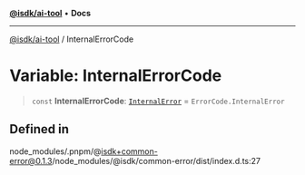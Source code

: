 [**@isdk/ai-tool**](../README.md) • **Docs**

***

[@isdk/ai-tool](../globals.md) / InternalErrorCode

# Variable: InternalErrorCode

> `const` **InternalErrorCode**: [`InternalError`](../enumerations/ErrorCode.md#internalerror) = `ErrorCode.InternalError`

## Defined in

node\_modules/.pnpm/@isdk+common-error@0.1.3/node\_modules/@isdk/common-error/dist/index.d.ts:27
